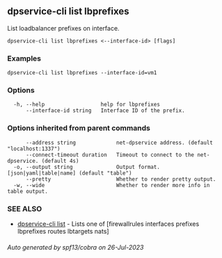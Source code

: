## dpservice-cli list lbprefixes

List loadbalancer prefixes on interface.

```
dpservice-cli list lbprefixes <--interface-id> [flags]
```

### Examples

```
dpservice-cli list lbprefixes --interface-id=vm1
```

### Options

```
  -h, --help                  help for lbprefixes
      --interface-id string   Interface ID of the prefix.
```

### Options inherited from parent commands

```
      --address string             net-dpservice address. (default "localhost:1337")
      --connect-timeout duration   Timeout to connect to the net-dpservice. (default 4s)
  -o, --output string              Output format. [json|yaml|table|name] (default "table")
      --pretty                     Whether to render pretty output.
  -w, --wide                       Whether to render more info in table output.
```

### SEE ALSO

* [dpservice-cli list](dpservice-cli_list.md)	 - Lists one of [firewallrules interfaces prefixes lbprefixes routes lbtargets nats]

###### Auto generated by spf13/cobra on 26-Jul-2023

